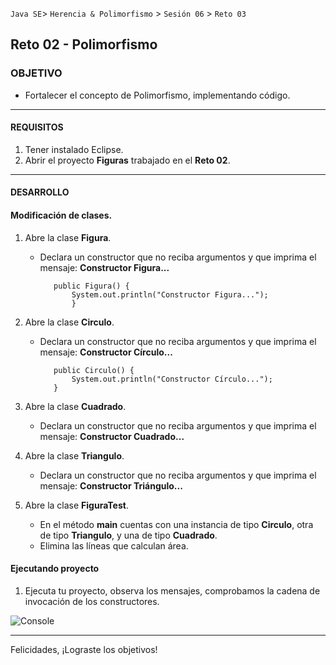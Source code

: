  
`Java SE`> `Herencia & Polimorfismo` > `Sesión 06` > `Reto 03`

## Reto 02 - Polimorfismo

### OBJETIVO

- Fortalecer el concepto de Polimorfismo, implementando código.

<hr>

#### REQUISITOS

1. Tener instalado Eclipse.
3. Abrir el proyecto <b>Figuras</b> trabajado en el <b>Reto 02</b>.

<hr>

#### DESARROLLO
   
#### Modificación de clases.

1. Abre la clase <b>Figura</b>.

   - Declara un constructor que no reciba argumentos y que imprima el mensaje: <b>Constructor Figura...</b>
   
   			public Figura() {
				System.out.println("Constructor Figura...");
				}

2. Abre la clase <b>Circulo</b>.

   - Declara un constructor que no reciba argumentos y que imprima el mensaje: <b>Constructor Círculo...</b>
   
   			public Circulo() {
				System.out.println("Constructor Círculo...");
			}
	
3. Abre la clase <b>Cuadrado</b>.

   - Declara un constructor que no reciba argumentos y que imprima el mensaje: <b>Constructor Cuadrado...</b>
      		 
4. Abre la clase <b>Triangulo</b>.

    - Declara un constructor que no reciba argumentos y que imprima el mensaje: <b>Constructor Triángulo...</b>
   
5. Abre la clase <b>FiguraTest</b>.

   - En el método <b>main</b> cuentas con una instancia de tipo <b>Circulo</b>, otra de tipo <b>Triangulo</b>, y una de tipo <b>Cuadrado</b>.
   - Elimina las líneas que calculan área.
   
#### Ejecutando proyecto

1. Ejecuta tu proyecto, observa los mensajes, comprobamos la cadena de invocación de los constructores.

![Console](https://user-images.githubusercontent.com/56565204/67805076-e0ab5600-fa55-11e9-831d-957afc6302b5.png)

<hr>

Felicidades, ¡Lograste los objetivos!
